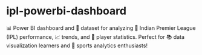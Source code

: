 # ipl-powerbi-dashboard
📊 Power BI dashboard and 📁 dataset for analyzing 🏏 Indian Premier League (IPL) performance, 📈 trends, and 🧢 player statistics. Perfect for 📚 data visualization learners and 🎯 sports analytics enthusiasts!
